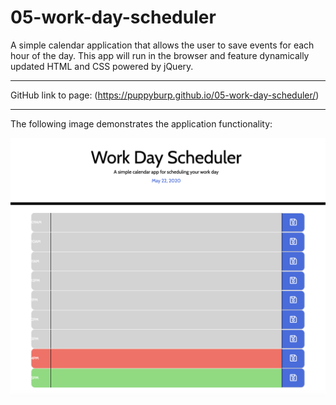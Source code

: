# 05-work-day-scheduler

A simple calendar application that allows the user to save events for each hour of the day. This app will run in the browser and feature dynamically updated HTML and CSS powered by jQuery.

------------------------------------

GitHub link to page: (https://puppyburp.github.io/05-work-day-scheduler/)

------------------------------------

The following image demonstrates the application functionality:

![work day scheduler](./workday-scheduler-demo.png)


